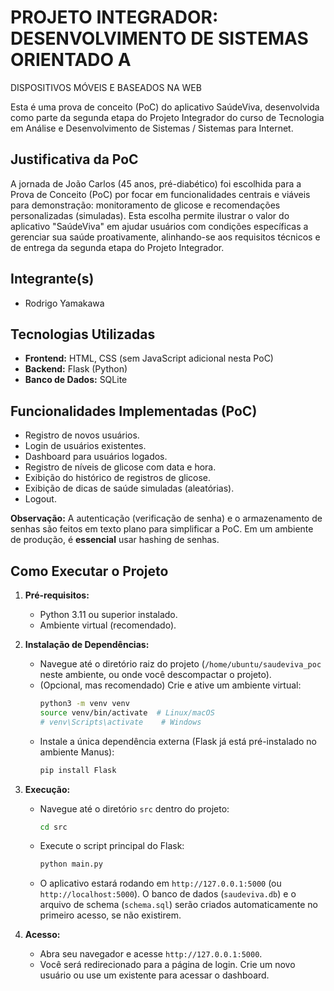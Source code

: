 # PROJETO INTEGRADOR: DESENVOLVIMENTO DE SISTEMAS ORIENTADO A
DISPOSITIVOS MÓVEIS E BASEADOS NA WEB

Esta é uma prova de conceito (PoC) do aplicativo SaúdeViva, desenvolvida como parte da segunda etapa do Projeto Integrador do curso de Tecnologia em Análise e Desenvolvimento de Sistemas / Sistemas para Internet.

## Justificativa da PoC

A jornada de João Carlos (45 anos, pré-diabético) foi escolhida para a Prova de Conceito (PoC) por focar em funcionalidades centrais e viáveis para demonstração: monitoramento de glicose e recomendações personalizadas (simuladas). Esta escolha permite ilustrar o valor do aplicativo "SaúdeViva" em ajudar usuários com condições específicas a gerenciar sua saúde proativamente, alinhando-se aos requisitos técnicos e de entrega da segunda etapa do Projeto Integrador.

## Integrante(s)

*   Rodrigo Yamakawa

## Tecnologias Utilizadas

*   **Frontend:** HTML, CSS (sem JavaScript adicional nesta PoC)
*   **Backend:** Flask (Python)
*   **Banco de Dados:** SQLite

## Funcionalidades Implementadas (PoC)

*   Registro de novos usuários.
*   Login de usuários existentes.
*   Dashboard para usuários logados.
*   Registro de níveis de glicose com data e hora.
*   Exibição do histórico de registros de glicose.
*   Exibição de dicas de saúde simuladas (aleatórias).
*   Logout.

**Observação:** A autenticação (verificação de senha) e o armazenamento de senhas são feitos em texto plano para simplificar a PoC. Em um ambiente de produção, é **essencial** usar hashing de senhas.

## Como Executar o Projeto

1.  **Pré-requisitos:**
    *   Python 3.11 ou superior instalado.
    *   Ambiente virtual (recomendado).

2.  **Instalação de Dependências:**
    *   Navegue até o diretório raiz do projeto (`/home/ubuntu/saudeviva_poc` neste ambiente, ou onde você descompactar o projeto).
    *   (Opcional, mas recomendado) Crie e ative um ambiente virtual:
        ```bash
        python3 -m venv venv
        source venv/bin/activate  # Linux/macOS
        # venv\Scripts\activate    # Windows
        ```
    *   Instale a única dependência externa (Flask já está pré-instalado no ambiente Manus):
        ```bash
        pip install Flask
        ```

3.  **Execução:**
    *   Navegue até o diretório `src` dentro do projeto:
        ```bash
        cd src
        ```
    *   Execute o script principal do Flask:
        ```bash
        python main.py
        ```
    *   O aplicativo estará rodando em `http://127.0.0.1:5000` (ou `http://localhost:5000`). O banco de dados (`saudeviva.db`) e o arquivo de schema (`schema.sql`) serão criados automaticamente no primeiro acesso, se não existirem.

4.  **Acesso:**
    *   Abra seu navegador e acesse `http://127.0.0.1:5000`.
    *   Você será redirecionado para a página de login. Crie um novo usuário ou use um existente para acessar o dashboard.

